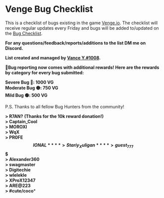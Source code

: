 # Venge Bug Checklist

This is a checklist of bugs existing in the game [Venge.io](https://venge.io/). The checklist will receive regular updates every Friday and bugs will be added to/updated on the [Bug Checklist](https://github.com/guywiddasnipah/Venge-Bugs/blob/main/Bug%20Checklist).


 **For any questions/feedback/reports/additions to the list DM me on Discord.**


 **List created and managed by [Vance Y.#1008](https://discord.com/users/694164511011110972).**

**🚩Bug reporting now comes with additional rewards! Here are the rewards by category for every bug submitted:**  
   
**Severe Bug 🔴: 1000 VG**  
**Moderate Bug 🟡: 750 VG**  
**Mild Bug 🟢: 500 VG**  
   
 
P.S. Thanks to all fellow Bug Hunters from the community!

**> R7AN?**  **(Thanks for the 10k reward donation!)**  
**> Captain_Cool**  
**> MOROXI**  
**> WqX**  
**> PR0FE$$IONAL**  
**> Stariy_Xuligan**  
**> guest_777$$$**  
**> Alexander360**  
**> swagmaster**  
**> Digitechie**  
**> wlelekle**  
**> XProX12347**  
**> ARE@223**  
**> #cute/coco***  

